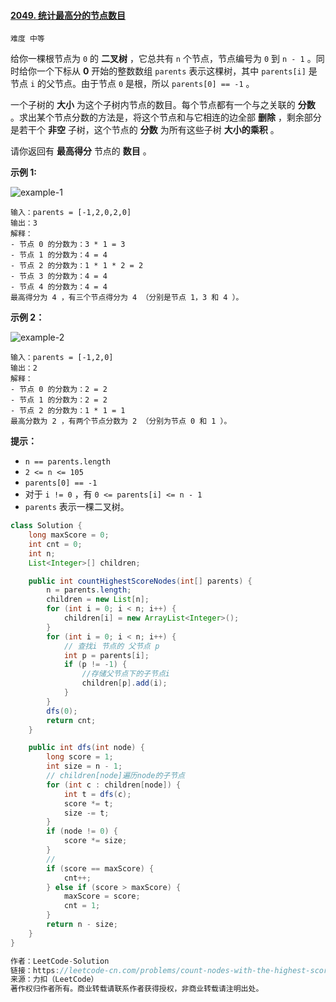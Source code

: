 #### [2049. 统计最高分的节点数目](https://leetcode-cn.com/problems/count-nodes-with-the-highest-score/)

`难度 中等`

给你一棵根节点为 `0` 的 **二叉树** ，它总共有 `n` 个节点，节点编号为 `0` 到 `n - 1` 。同时给你一个下标从 **0** 开始的整数数组 `parents` 表示这棵树，其中 `parents[i]` 是节点 `i` 的父节点。由于节点 `0` 是根，所以 `parents[0] == -1` 。

一个子树的 **大小** 为这个子树内节点的数目。每个节点都有一个与之关联的 **分数** 。求出某个节点分数的方法是，将这个节点和与它相连的边全部 **删除** ，剩余部分是若干个 **非空** 子树，这个节点的 **分数** 为所有这些子树 **大小的乘积** 。

请你返回有 **最高得分** 节点的 **数目** 。

 

**示例 1:**

![example-1](https://assets.leetcode.com/uploads/2021/10/03/example-1.png)

```
输入：parents = [-1,2,0,2,0]
输出：3
解释：
- 节点 0 的分数为：3 * 1 = 3
- 节点 1 的分数为：4 = 4
- 节点 2 的分数为：1 * 1 * 2 = 2
- 节点 3 的分数为：4 = 4
- 节点 4 的分数为：4 = 4
最高得分为 4 ，有三个节点得分为 4 （分别是节点 1，3 和 4 ）。
```

**示例 2：**

![example-2](https://assets.leetcode.com/uploads/2021/10/03/example-2.png)

```
输入：parents = [-1,2,0]
输出：2
解释：
- 节点 0 的分数为：2 = 2
- 节点 1 的分数为：2 = 2
- 节点 2 的分数为：1 * 1 = 1
最高分数为 2 ，有两个节点分数为 2 （分别为节点 0 和 1 ）。
```

 

**提示：**

- `n == parents.length`
- `2 <= n <= 105`
- `parents[0] == -1`
- 对于 `i != 0` ，有 `0 <= parents[i] <= n - 1`
- `parents` 表示一棵二叉树。







```java
class Solution {
    long maxScore = 0;
    int cnt = 0;
    int n;
    List<Integer>[] children;

    public int countHighestScoreNodes(int[] parents) {
        n = parents.length;
        children = new List[n];
        for (int i = 0; i < n; i++) {
            children[i] = new ArrayList<Integer>();
        }
        for (int i = 0; i < n; i++) {
            // 查找i 节点的 父节点 p
            int p = parents[i];
            if (p != -1) {
                //存储父节点下的子节点i
                children[p].add(i);
            }
        }
        dfs(0);
        return cnt;
    }

    public int dfs(int node) {
        long score = 1;
        int size = n - 1;
        // children[node]遍历node的子节点
        for (int c : children[node]) {
            int t = dfs(c);
            score *= t;
            size -= t;
        }
        if (node != 0) {
            score *= size;
        }
        // 
        if (score == maxScore) {
            cnt++;
        } else if (score > maxScore) {
            maxScore = score;
            cnt = 1;
        }
        return n - size;
    }
}

作者：LeetCode-Solution
链接：https://leetcode-cn.com/problems/count-nodes-with-the-highest-score/solution/tong-ji-zui-gao-fen-de-jie-dian-shu-mu-b-n810/
来源：力扣（LeetCode）
著作权归作者所有。商业转载请联系作者获得授权，非商业转载请注明出处。
```

